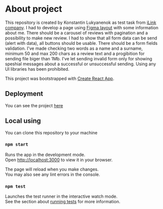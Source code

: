 # About project

This repository is created by Konstantin Lukyanenok as test task from [iLink company](https://ilink.dev/?target=_blank). I had to develop a page using [Figma layout](https://www.figma.com/file/Qw3CzQnQYI607ZGEUYOfDU/Landing-Design-Academy?node-id=0%3A1)  with some information about me. There should be a carousel of reviews with pagination and a possibility to make new review. I had to show that all form data can be send (alert with data), all buttons should be usable. There should be a form fields validation. I've made checking two words as a name and a surname, minimum 50 and max 200 chars as a review text and a progibition for sending file biger than 1Mb. I've let sending invalid form only for showing speshial messages about a successful or unsuccessful sending. Using any UI libraries has been prohibited.

This project was bootstrapped with [Create React App](https://github.com/facebook/create-react-app/?target=_blank).

## Deployment

You can see the project [here](https://loukianen.github.io/ilink/?target=_blank)

## Local using

You can clone this repository to your machine

### `npm start`

Runs the app in the development mode.\
Open [http://localhost:3000](http://localhost:3000/?target=_blank) to view it in your browser.

The page will reload when you make changes.\
You may also see any lint errors in the console.

### `npm test`

Launches the test runner in the interactive watch mode.\
See the section about [running tests](https://facebook.github.io/create-react-app/docs/running-tests) for more information.
